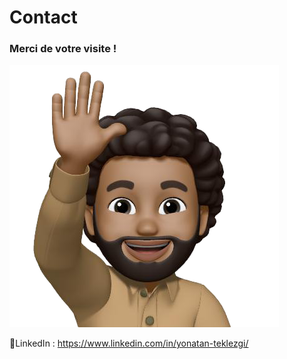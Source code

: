 # Contact

### **Merci de votre visite !**

![](images/contact/1734108858982.png)

🧷LinkedIn : https://www.linkedin.com/in/yonatan-teklezgi/
